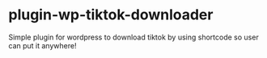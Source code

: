# plugin-wp-tiktok-downloader
Simple plugin for wordpress to download tiktok by using shortcode so user can put it anywhere!
